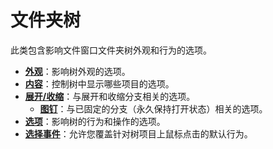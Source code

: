 # 文件夹树
此类包含影响文件窗口文件夹树外观和行为的选项。

- **[外观](/Manual/preferences/preferences_categories/folder_tree/appearance.zh.md)**：影响树外观的选项。
- **[内容](/Manual/preferences/preferences_categories/folder_tree/contents.zh.md)**：控制树中显示哪些项目的选项。
- **[展开/收缩](/Manual/preferences/preferences_categories/folder_tree/expand_collapse/README.zh.md)**：与展开和收缩分支相关的选项。
  - **[图钉](/Manual/preferences/preferences_categories/folder_tree/expand_collapse/pins.zh.md)**：与已固定的分支（永久保持打开状态）相关的选项。
- **[选项](/Manual/preferences/preferences_categories/folder_tree/options.zh.md)**：影响树的行为和操作的选项。
- **[选择事件](/Manual/preferences/preferences_categories/folder_tree/selection_events.zh.md)**：允许您覆盖针对树项目上鼠标点击的默认行为。